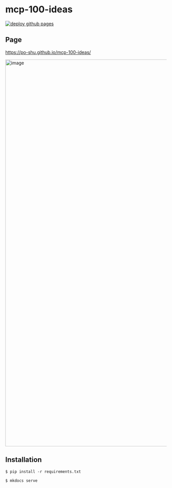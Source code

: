 # mcp-100-ideas

[![deploy github pages](https://github.com/po-shu/mcp-100-ideas/actions/workflows/deploy-github-pages.yml/badge.svg)](https://github.com/po-shu/mcp-100-ideas/actions/workflows/deploy-github-pages.yml)

## Page

https://po-shu.github.io/mcp-100-ideas/

<img width="1205" alt="image" src="https://github.com/user-attachments/assets/67fcab16-ccc5-4097-963a-42391322d788" />

## Installation

```
$ pip install -r requirements.txt
```

```
$ mkdocs serve
```
